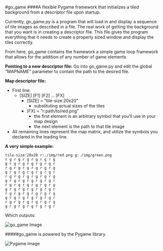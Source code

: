 #go_game
####A flexible Pygame framework that initializes a tiled background from a descriptor file upon startup.

Currently, go_game.py is a program that will load in and display a sequence of tile images as described in a file. The real work of getting the background that you want is in creating a descriptor file. This file gives the program everything that it needs to create a properly sized window and display the tiles correctly. 

From here, go_game contains the framework a simple game loop framework that allows for the addition of any number of game elements.

**Pointing to a new descriptor file:**
Go into go_game.py and edit the global "MAPNAME" parameter to contain the path to the desired file.

**Map descriptor file:**

* First line:
  * [SIZE] [F1] [F2] ... [FX]
    * [SIZE] = "tile-size:20x20"
      * substituting actual sizes of the tiles
    * [FX] = "r:path/to/red.png"
      * the first element is an arbitrary symbol that you'll use in your map design
      * the next element is the path to that tile image
* All remaining lines represent the map matrix, and utilize the symbols you declared in the leading line.



**A very simple example:**
```
tile-size:20x20 r:./img/red.png g:./img/green.png
r g r g r g r g r g r g
g r g r g r g r g r g r
r g r g r g r g r g r g
g r g r g r g r g r g r
r g r g r g r g r g r g
g r g r g r g r g r g r
r g r g r g r g r g r g
g r g r g r g r g r g r
r g r g r g r g r g r g
g r g r g r g r g r g r
r g r g r g r g r g r g
g r g r g r g r g r g r
```
Which outputs:

![go_game Image](http://i.imgur.com/Clwu270.png?1)

#####go_game is powered by the Pygame library.

![Pygame Image](http://www.pygame.org/docs/pygame_powered.gif)
